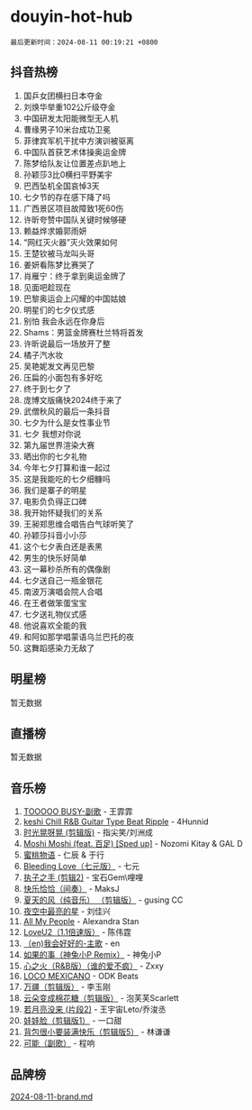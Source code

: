 # douyin-hot-hub

`最后更新时间：2024-08-11 00:19:21 +0800`

## 抖音热榜

1. 国乒女团横扫日本夺金
1. 刘焕华举重102公斤级夺金
1. 中国研发太阳能微型无人机
1. 曹缘男子10米台成功卫冕
1. 菲律宾军机干扰中方演训被驱离
1. 中国队首获艺术体操奥运金牌
1. 陈梦给队友让位置差点趴地上
1. 孙颖莎3比0横扫平野美宇
1. 巴西坠机全国哀悼3天
1. 七夕节的存在感下降了吗
1. 广西景区项目故障致1死60伤
1. 许昕夸赞中国队关键时候够硬
1. 赖益烨求婚郭雨妍
1. “网红灭火器”灭火效果如何
1. 王楚钦被马龙叫头哥
1. 姜妍看陈梦比赛哭了
1. 肖雁宁：终于拿到奥运金牌了
1. 见面吧趁现在
1. 巴黎奥运会上闪耀的中国姑娘
1. 明星们的七夕仪式感
1. 别怕 我会永远在你身后
1. Shams：男篮金牌赛杜兰特将首发
1. 许昕说最后一场放开了整
1. 橘子汽水妆
1. 吴艳妮发文再见巴黎
1. 压扁的小面包有多好吃
1. 终于到七夕了
1. 庞博文版痛快2024终于来了
1. 武僧秋风的最后一条抖音
1. 七夕为什么是女性事业节
1. 七夕 我想对你说
1. 第九届世界渲染大赛
1. 晒出你的七夕礼物
1. 今年七夕打算和谁一起过
1. 这是我能吃的七夕细糠吗
1. 我们是寨子的明星
1. 电影负负得正口碑
1. 我开始怀疑我们的关系
1. 王昶郑思维合唱告白气球听笑了
1. 孙颖莎抖音小小莎
1. 这个七夕表白还是表黑
1. 男生的快乐好简单
1. 这一幕秒杀所有的偶像剧
1. 七夕送自己一瓶金银花
1. 南波万演唱会院人合唱
1. 在王者做笨蛋宝宝
1. 七夕送礼物仪式感
1. 他说喜欢全能的我
1. 和阿如那学唱蒙语乌兰巴托的夜
1. 这舞蹈感染力无敌了

## 明星榜

暂无数据

## 直播榜

暂无数据

## 音乐榜

1. [TOOOOO BUSY-副歌](https://sf5-hl-cdn-tos.douyinstatic.com/obj/tos-cn-ve-2774/o0fmjGZetNDjSM5EimFs2QlzBg30YgByJMRQrC) - 王霏霏
1. [keshi Chill R&B Guitar Type Beat Ripple](https://sf5-hl-cdn-tos.douyinstatic.com/obj/tos-cn-ve-2774/okQIfmitAB3HpgZQo0YCEFEACcDhQngn0fkFIC) - 4Hunnid
1. [时光晃呀晃 (剪辑版)](https://sf5-hl-cdn-tos.douyinstatic.com/obj/tos-cn-ve-2774/o8ACeQem3gwI1x3GIYGAfKG0LJebKFRJDwRwyW) - 指尖笑/刘洲成
1. [Moshi Moshi (feat. 百足) [Sped up]](https://sf5-hl-cdn-tos.douyinstatic.com/obj/tos-cn-ve-2774/ocCPFQcXJLeroaIdQLIGAoeeYM3OAUYGDguHXz) - Nozomi Kitay & GAL D
1. [蜜桃物语](https://sf5-hl-cdn-tos.douyinstatic.com/obj/tos-cn-ve-2774/oIhOSCZtIACtYU4XQkngiW9kCBfVD1Fz9IYeqL) - 仁辰 & 于行
1. [Bleeding Love（七元版）](https://sf6-cdn-tos.douyinstatic.com/obj/tos-cn-ve-2774/oEgC9eZFHQ1MfSRnrfkzFp8AayDWqAQMABBgUs) - 七元
1. [执子之手 (剪辑2)](https://sf5-hl-cdn-tos.douyinstatic.com/obj/tos-cn-ve-2774/oUoZLQjCc31XzqsBnBQUNgeKtYPBcgbFDwtfcu) - 宝石Gem\哩哩
1. [快乐恰恰（间奏）](https://sf5-hl-cdn-tos.douyinstatic.com/obj/tos-cn-ve-2774/oMesum3HvWQXJxuMFeVYzf54o2QzH5aEBPOCAn) - MaksJ
1. [夏天的风（纯音乐） （剪辑版）](https://sf5-hl-cdn-tos.douyinstatic.com/obj/tos-cn-ve-2774/oUzLjBZZFQAoNRmGokEeD5zfQCObp6UeFAnTa6) - gusing CC
1. [夜空中最亮的星](https://sf3-cdn-tos.douyinstatic.com/obj/tos-cn-ve-2774/o4IfgGwqqnFeXEMGaS8JBzJAdayAaCeoxqbjCD) - 刘佳兴
1. [All My People](https://sf5-hl-cdn-tos.douyinstatic.com/obj/tos-cn-ve-2774/c7773e6b7c3f4bd9b26cd85b0cfa4eff) - Alexandra Stan
1. [LoveU2（1.1倍速版）](https://sf3-cdn-tos.douyinstatic.com/obj/tos-cn-ve-2774/oQMeDffLaEmgMwgCOEMAFCI6INzoFPgWdD0rsa) - 陈伟霆
1. [（en)我会好好的-主歌](https://sf3-cdn-tos.douyinstatic.com/obj/tos-cn-ve-2774/oUrYpIdrvCbA8m8yAZjbMWjUkL6tiinWMkBTs) - en
1. [如果的事（神兔小P Remix）](https://sf5-hl-cdn-tos.douyinstatic.com/obj/tos-cn-ve-2774/okHtAffz3g4ZB0BMQn9iC9BC6AciI3xCmgQTqt) - 神兔小P
1. [心之火（R&B版）（谁的爱不疯）](https://sf5-hl-cdn-tos.douyinstatic.com/obj/tos-cn-ve-2774/okemkEDaIBBE3OosftCgMxlFkLQZRw37t36ZQv) - Zxxy
1. [LOCO MEXICANO](https://sf5-hl-cdn-tos.douyinstatic.com/obj/tos-cn-ve-2774/owxVoxJorA4ILBfsMAjU6t7O1xW9w0tS7EYzh6) - ODK Beats
1. [万疆（剪辑版）](https://sf5-hl-cdn-tos.douyinstatic.com/obj/tos-cn-ve-2774/ooG7oVgFlDTelKCjCsTTobQvbdtj1BBQXnfZd8) - 李玉刚
1. [云朵变成棉花糖（剪辑版）](https://sf5-hl-cdn-tos.douyinstatic.com/obj/tos-cn-ve-2774/o8LC84GQLALFfXeyJmh8KE61byVQYMMeAZLfEI) - 泡芙芙Scarlett
1. [若月亮没来 (片段2)](https://sf5-hl-cdn-tos.douyinstatic.com/obj/tos-cn-ve-2774/ocQavLLjkCOeDxGyYeIMGgNAIwJ0QXE1Ve3Fzv) - 王宇宙Leto/乔浚丞
1. [娃娃脸（剪辑版1）](https://sf5-hl-cdn-tos.douyinstatic.com/obj/tos-cn-ve-2774/oIimSCgQoNUePTAZ1Ba7TeADY4KetGYsVFeaaB) - 一口甜
1. [背包很小要装满快乐（剪辑版5）](https://sf5-hl-cdn-tos.douyinstatic.com/obj/tos-cn-ve-2774/oUqSJIiBjw2pxsBAiQRmkbZGJrlGCMBPpIW90) - 林谦谦
1. [可能（副歌）](https://sf5-hl-cdn-tos.douyinstatic.com/obj/tos-cn-ve-2774/cde1731888894259b333569393c2fb51) - 程响

## 品牌榜

[2024-08-11-brand.md](2024-08-11-brand.md)
